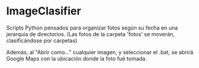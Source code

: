 # ImageClasifier
Scripts Python pensados para organizar fotos según su fecha en una jerarquía de directorios.
(Las fotos de la carpeta 'fotos' se moverán, clasificándose por carpetas)

Además, al "Abrir como..." cualquier imagen, y seleccionar el .bat, se abrirá Google Maps con la ubicación donde la foto fué tomada.
